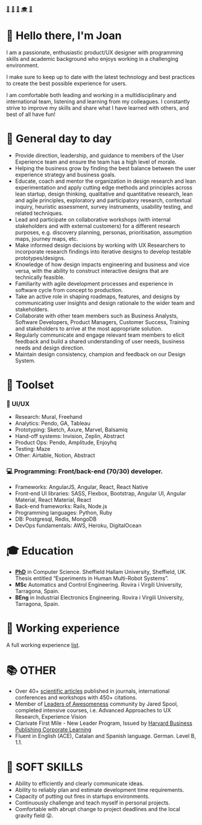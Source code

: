 [📧](mailto:joanspon@gmail.com) [🐙](github.com/uh-joan) [💼](https://www.linkedin.com/in/joanspon/) [🎓](https://scholar.google.com/citations?user=pQxNXVsAAAAJ) [🐤](https://twitter.com/joans_ux)

# 👋 Hello there, I'm Joan
I am a passionate, enthusiastic product/UX designer with programming skills and academic background who enjoys working in a challenging environment.

I make sure to keep up to date with the latest technology and best practices to create the best possible experience for users. 

I am comfortable both leading and working in a multidisciplinary and international team, listening and learning from my colleagues. I constantly strive to improve my skills and share what I have learned with others, and best of all have fun!

# 🔧 General day to day
* Provide direction, leadership, and guidance to members of the User Experience team and ensure the team has a high level of morale.
* Helping the business grow by finding the best balance between the user experience strategy and business goals. 
* Educate, coach and mentor the organization in design research and lean experimentation and apply cutting edge methods and principles across lean startup, design thinking, qualitative and quantitative research, lean and agile principles, exploratory and participatory research, contextual inquiry, heuristic assessment, survey instruments, usability testing, and related techniques.
* Lead and participate on collaborative workshops (with internal stakeholders and with external customers) for a different research purposes, e.g. discovery planning, personas, prioritisation, assumption maps, journey maps, etc.
* Make informed design decisions by working with UX Researchers to incorporate research findings into iterative designs to develop testable prototypes/designs.
* Knowledge of how design impacts engineering and business and vice versa, with the ability to construct interactive designs that are technically feasible.
* Familiarity with agile development processes and experience in software cycle from concept to production.
* Take an active role in shaping roadmaps, features, and designs by communicating user insights and design rationale to the wider team and stakeholders.
* Collaborate with other team members such as Business Analysts, Software Developers, Product Managers, Customer Success, Training and stakeholders to arrive at the most appropriate solution.
* Regularly communicate and engage relevant team members to elicit feedback and build a shared understanding of user needs, business needs and design direction.
* Maintain design consistency, champion and feedback on our Design System.

# 🚀 Toolset
### 💎 UI/UX
* Research: Mural, Freehand
* Analytics: Pendo, GA, Tableau
* Prototyping: Sketch, Axure, Marvel, Balsamiq
* Hand-off systems: Invision, Zeplin, Abstract
* Product Ops: Pendo, Amplitude, Enjoyhq
* Testing: Maze
* Other: Airtable, Notion, Abstract

### 💻 Programming: Front/back-end (70/30) developer.
* Frameworks: AngularJS, Angular, React, React Native
* Front-end UI libraries: SASS, Flexbox, Bootstrap, Angular UI, Angular Material, React Material, React
* Back-end frameworks: Rails, Node.js 
* Programming languages: Python, Ruby
* DB: Postgresql, Redis, MongoDB
* DevOps fundamentals: AWS, Heroku, DigitalOcean

# 🎓 Education
* **[PhD](https://www.dropbox.com/s/kgv7g5y0ni1wtnm/SaezThesisShort.pdf)** in Computer Science. Sheffield Hallam University, Sheffield, UK. Thesis entitled “Experiments in Human Multi-Robot Systems”.
* **MSc** Automatics and Control Engineering. Rovira i Virgili University, Tarragona, Spain.
* **BEng** in Industrial Electronics Engineering. Rovira i Virgili University, Tarragona, Spain.

# 💼 Working experience
A full working experience [list](/working_experience.md).

# 📚 OTHER
* Over 40+ [scientific articles](https://scholar.google.com/citations?user=pQxNXVsAAAAJ) published in journals, international conferences and workshops with 450+ citations.
* Member of [Leaders of Awesomeness](/https://leaders.centercentre.com/) community by Jared Spool, completed intensive courses, i.e. Advanced Approaches to UX Research, Experience Vision
* Clarivate First Mile - New Leader Program, Issued by [Harvard Business Publishing Corporate Learning](/https://www.harvardbusiness.org/)
* Fluent in English (ACE), Catalan and Spanish language. German. Level B, 1.1.

# 🚒 SOFT SKILLS
* Ability to efficiently and clearly communicate ideas.
* Ability to reliably plan and estimate development time requirements.
* Capacity of putting out fires in startups environments.
* Continuously challenge and teach myself in personal projects.
* Comfortable with abrupt change to project deadlines and the local gravity field :stuck_out_tongue_winking_eye:.

